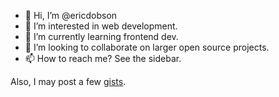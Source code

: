 - 👋 Hi, I’m @ericdobson
- 👀 I’m interested in web development.
- 🌱 I’m currently learning frontend dev.
- 💞️ I’m looking to collaborate on larger open source projects.
- 📫 How to reach me? See the sidebar.

Also, I may post a few [gists](https://gist.github.com/ericdobson).
<!---
ericdobson/ericdobson is a ✨ special ✨ repository because its `README.md` (this file) appears on your GitHub profile.
You can click the Preview link to take a look at your changes.
--->
